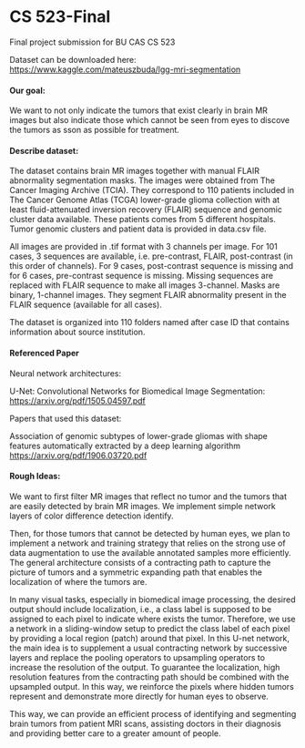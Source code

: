 # CS 523-Final
Final project submission for BU CAS CS 523

Dataset can be downloaded here: https://www.kaggle.com/mateuszbuda/lgg-mri-segmentation



#### Our goal:
We want to not only indicate the tumors that exist clearly in brain MR images but also indicate those which cannot be seen from
eyes to discove the tumors as sson as possible for treatment. 


#### Describe dataset:
The dataset contains brain MR images together with manual FLAIR abnormality segmentation masks.
The images were obtained from The Cancer Imaging Archive (TCIA).
They correspond to 110 patients included in The Cancer Genome Atlas (TCGA) lower-grade glioma collection with at least fluid-attenuated inversion recovery (FLAIR) sequence and genomic cluster data available. These patients comes from 5 different hospitals.
Tumor genomic clusters and patient data is provided in data.csv file.

All images are provided in .tif format with 3 channels per image.
For 101 cases, 3 sequences are available, i.e. pre-contrast, FLAIR, post-contrast (in this order of channels).
For 9 cases, post-contrast sequence is missing and for 6 cases, pre-contrast sequence is missing.
Missing sequences are replaced with FLAIR sequence to make all images 3-channel.
Masks are binary, 1-channel images.
They segment FLAIR abnormality present in the FLAIR sequence (available for all cases).

The dataset is organized into 110 folders named after case ID that contains information about source institution.

#### Referenced Paper
Neural network architectures: 

U-Net: Convolutional Networks for Biomedical Image Segmentation:
https://arxiv.org/pdf/1505.04597.pdf

Papers that used this dataset:

Association of genomic subtypes of lower-grade gliomas with shape
features automatically extracted by a deep learning algorithm
https://arxiv.org/pdf/1906.03720.pdf

#### Rough Ideas:

We want to first filter MR images that reflect no tumor and the tumors that are easily detected by brain MR images. We implement simple network layers of color difference detection identify. 

Then, for those tumors that cannot be detected by human eyes, we plan to implement a network and training strategy that relies on the strong use of data augmentation to use the available annotated samples more efficiently. The general architecture consists of a contracting path to capture the picture of tumors and a symmetric expanding path that enables the localization of where the tumors are.

In many visual tasks, especially in biomedical image processing, the desired output should include localization, i.e., a class label is supposed to be assigned to each pixel to indicate where exists the tumor. Therefore, we use a network in a sliding-window setup to predict the class label of each pixel by providing a local region (patch) around that pixel. In this U-net network, the main idea is to supplement a usual contracting network by successive layers and replace the pooling operators to upsampling operators to increase the resolution of the output. To guarantee the localization, high resolution features from the contracting path should be combined with the upsampled output. In this way, we reinforce the pixels where hidden tumors represent and demonstrate more directly for human eyes to observe. 

This way, we can provide an efficient process of identifying and segmenting brain tumors from patient MRI scans, assisting doctors in their diagnosis and providing better care to a greater amount of people.
